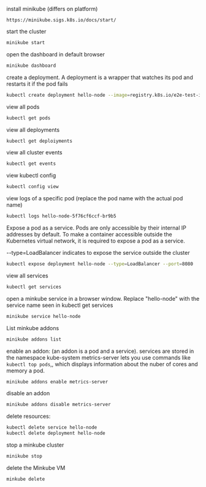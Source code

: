 install minikube (differs on platform)
```url
https://minikube.sigs.k8s.io/docs/start/
```

start the cluster 
```bash
minikube start
```

open the dashboard in default browser
```bash
minikube dashboard
```

create a deployment. A deployment is a wrapper that watches its pod and restarts it if the pod fails 
```bash
kubectl create deployment hello-node --image=registry.k8s.io/e2e-test-images/agnhost:2.39 -- /agnhost netexec --http-port=8080
```

view all pods
```bash
kubectl get pods
```

view all deployments
```bash
kubectl get deploiyments
```

view all cluster events
```bash
kubectl get events
```

view kubectl config
```bash
kubectl config view
```

view logs of a specific pod (replace the pod name with the actual pod name)
```bash
kubectl logs hello-node-5f76cf6ccf-br9b5
```

Expose a pod as a service.
Pods are only accessible by their internal IP addresses by default. 
To  make a container accessible outside the Kubernetes virtual network,
it is required to expose a pod as a service.

--type=LoadBalancer indicates to expose the service outside the cluster
```bash
kubectl expose deployment hello-node --type=LoadBalancer --port=8080
```

view all services
```bash
kubectl get services
```
open a minkube service in a browser window.
Replace "hello-node" with the service name 
seen in kubectl get services
```bash
minikube service hello-node
```

List minkube addons
```bash
minikube addons list
```
enable an addon: (an addon is a pod and a service). services are stored in the namespace kube-system
metrics-server lets you use commands like `kubectl top pods`,, which displays information about the nuber of cores and memory a pod.
```bash
minikube addons enable metrics-server
```

disable an addon
```bash
minikube addons disable metrics-server
```

delete resources: 
```bash
kubectl delete service hello-node
kubectl delete deployment hello-node
```

stop a minkube cluster
```bash
minikube stop
```

delete the Minkube VM
```bash
minkube delete
```